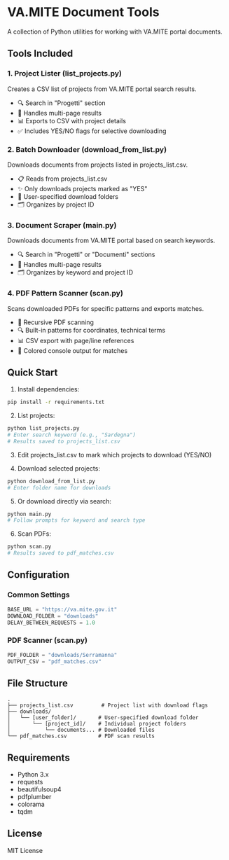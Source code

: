 # VA.MITE Document Tools

A collection of Python utilities for working with VA.MITE portal documents.

## Tools Included

### 1. Project Lister (list_projects.py)
Creates a CSV list of projects from VA.MITE portal search results.

- 🔍 Search in "Progetti" section
- 📑 Handles multi-page results
- 📊 Exports to CSV with project details
- ✅ Includes YES/NO flags for selective downloading

### 2. Batch Downloader (download_from_list.py)
Downloads documents from projects listed in projects_list.csv.

- 📋 Reads from projects_list.csv
- ✨ Only downloads projects marked as "YES"
- 📁 User-specified download folders
- 🗂️ Organizes by project ID

### 3. Document Scraper (main.py)
Downloads documents from VA.MITE portal based on search keywords.

- 🔍 Search in "Progetti" or "Documenti" sections
- 📑 Handles multi-page results
- 🗂️ Organizes by keyword and project ID

### 4. PDF Pattern Scanner (scan.py)
Scans downloaded PDFs for specific patterns and exports matches.

- 📁 Recursive PDF scanning
- 🔍 Built-in patterns for coordinates, technical terms
- 📊 CSV export with page/line references
- 🎨 Colored console output for matches

## Quick Start

1. Install dependencies:
```bash
pip install -r requirements.txt
```

2. List projects:
```bash
python list_projects.py
# Enter search keyword (e.g., "Sardegna")
# Results saved to projects_list.csv
```

3. Edit projects_list.csv to mark which projects to download (YES/NO)

4. Download selected projects:
```bash
python download_from_list.py
# Enter folder name for downloads
```

5. Or download directly via search:
```bash
python main.py
# Follow prompts for keyword and search type
```

6. Scan PDFs:
```bash
python scan.py
# Results saved to pdf_matches.csv
```

## Configuration

### Common Settings
```python
BASE_URL = "https://va.mite.gov.it"
DOWNLOAD_FOLDER = "downloads"
DELAY_BETWEEN_REQUESTS = 1.0
```

### PDF Scanner (scan.py)
```python
PDF_FOLDER = "downloads/Serramanna"
OUTPUT_CSV = "pdf_matches.csv"
```

## File Structure
```
.
├── projects_list.csv         # Project list with download flags
├── downloads/               
│   └── [user_folder]/       # User-specified download folder
│       └── [project_id]/    # Individual project folders
│           └── documents... # Downloaded files
└── pdf_matches.csv          # PDF scan results
```

## Requirements

- Python 3.x
- requests
- beautifulsoup4
- pdfplumber
- colorama
- tqdm

## License

MIT License